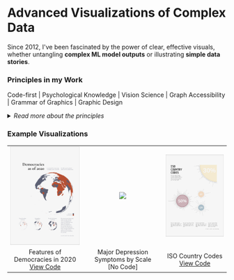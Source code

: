 # Advanced Visualizations of Complex Data

Since 2012, I've been fascinated by the power of clear, effective visuals, whether untangling **complex ML model outputs** or illustrating **simple data stories**.

### Principles in my Work

Code-first | Psychological Knowledge | Vision Science | Graph Accessibility | Grammar of Graphics | Graphic Design
<be><be>
<details>

*<summary>Read more about the principles</summary>*

You'll find my visualizations are **code-first**, which means they're agile and ready to update as the data evolves. I bring my **cognitive** science domain **knowledge** to this - understanding what makes a graph work for people based on evidence on how we read visuals (like research by [Garcia-Retamero et al, 2017](https://oxfordre.com/communication/display/10.1093/acrefore/9780190228613.001.0001/acrefore-9780190228613-e-302)) and making sure they're accessible (color-blind friendly, [Birch, 2012](https://pubmed.ncbi.nlm.nih.gov/22472762/)).

My approach leans on strong quantitative data **design fundamentals**: the grammar of graphics ([Wilkinson, 2005](https://link.springer.com/book/10.1007/0-387-28695-0)) and is informed by elegant graphic-design principles, like informative grid layouts.

Why all this effort? Because I believe that well-crafted visuals are a (the?) key to understanding complexity.

</details>

### Example Visualizations


|       |       |       |
| :---: | :---: | :---: |
| <img src="visualizations/democracies-as-of-2020.png" width="200"> | <img src="https://janajarecki.com/wp-content/uploads/2022/08/521.png" width="200">  | <img src="visualizations/iso-country-codes.png" width="200"> |
| Features of Democracies in 2020 <br> [View Code](code/democracies-as-of-2020.R) | Major Depression Symptoms by Scale <br> [No Code] | ISO Country Codes <br> [View Code](code/iso-country-codes.R) |
